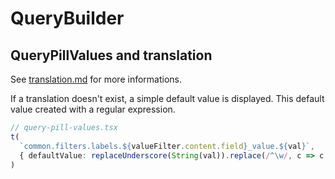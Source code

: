 # QueryBuilder

## QueryPillValues and translation

See [translation.md](./translation.md) for more informations.

If a translation doesn't exist, a simple default value is displayed. This default value created with a regular expression.

```typescript
// query-pill-values.tsx
t(
  `common.filters.labels.${valueFilter.content.field}_value.${val}`,
  { defaultValue: replaceUnderscore(String(val)).replace(/^\w/, c => c.toUpperCase()) }
)
```

